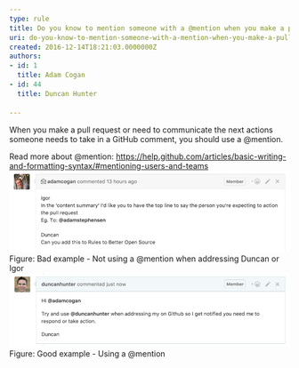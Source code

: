 ```yaml
---
type: rule
title: Do you know to mention someone with a @mention when you make a pull request or comment on GitHub?
uri: do-you-know-to-mention-someone-with-a-mention-when-you-make-a-pull-request-or-comment-on-github
created: 2016-12-14T18:21:03.0000000Z
authors:
- id: 1
  title: Adam Cogan
- id: 44
  title: Duncan Hunter

---
```


 
​When you make a pull request or need to communicate the next actions someone needs to take in a GitHub comment, you should use a @mention.

Read more about @mention: https://help.github.com/articles/basic-writing-and-formatting-syntax/#mentioning-users-and-teams
 ​​![github-mention-bad.png](github-mention-bad.png)Figure: Bad example - Not using a @mention when addressing Duncan or Igor​
![github-mention-good.png](github-mention-good.png)Figure: Good example - Using a @mention
